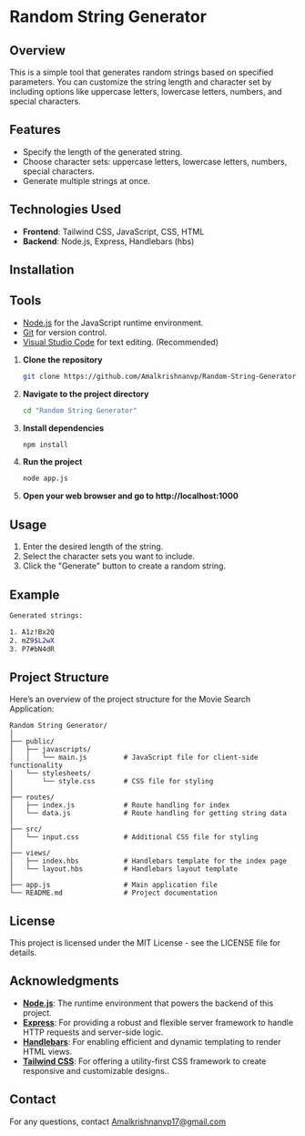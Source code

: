 # Random String Generator

## Overview

This is a simple tool that generates random strings based on specified parameters. You can customize the string length and character set by including options like uppercase letters, lowercase letters, numbers, and special characters.

## Features

- Specify the length of the generated string.
- Choose character sets: uppercase letters, lowercase letters, numbers, special characters.
- Generate multiple strings at once.

## Technologies Used

- **Frontend**: Tailwind CSS, JavaScript, CSS, HTML
- **Backend**: Node.js, Express, Handlebars (hbs)

## Installation

## Tools

- [Node.js](https://nodejs.org/) for the JavaScript runtime environment.
- [Git](https://git-scm.com/) for version control.
- [Visual Studio Code](https://code.visualstudio.com/) for text editing. (Recommended)

1. **Clone the repository**

   ```bash
   git clone https://github.com/Amalkrishnanvp/Random-String-Generator.git
   ```

2. **Navigate to the project directory**

   ```bash
   cd "Random String Generator"
   ```

3. **Install dependencies**

   ```bash
   npm install
   ```

4. **Run the project**

   ```bash
   node app.js
   ```

5. **Open your web browser and go to http://localhost:1000**

## Usage

1. Enter the desired length of the string.
2. Select the character sets you want to include.
3. Click the "Generate" button to create a random string.

## Example

```bash
Generated strings:

1. A1z!Bx2Q
2. mZ9$L2wX
3. P7#bN4dR
```

## Project Structure

Here’s an overview of the project structure for the Movie Search Application:

```plaintext
Random String Generator/
│
├── public/
│   ├── javascripts/
│   │   └── main.js         # JavaScript file for client-side functionality
│   └── stylesheets/
│       └── style.css       # CSS file for styling
│
├── routes/
│   ├── index.js            # Route handling for index
│   └── data.js             # Route handling for getting string data
│
├── src/
│   └── input.css           # Additional CSS file for styling
│
├── views/
│   ├── index.hbs           # Handlebars template for the index page
│   └── layout.hbs          # Handlebars layout template
│
├── app.js                  # Main application file
└── README.md               # Project documentation

```

## License

This project is licensed under the MIT License - see the LICENSE file for details.

## Acknowledgments

- **[Node.js](https://nodejs.org/en)**: The runtime environment that powers the backend of this project.
- **[Express](https://expressjs.com/)**: For providing a robust and flexible server framework to handle HTTP requests and server-side logic.
- **[Handlebars](https://handlebarsjs.com/)**: For enabling efficient and dynamic templating to render HTML views.
- **[Tailwind CSS](https://tailwindcss.com/)**: For offering a utility-first CSS framework to create responsive and customizable designs..

## Contact

For any questions, contact Amalkrishnanvp17@gmail.com
